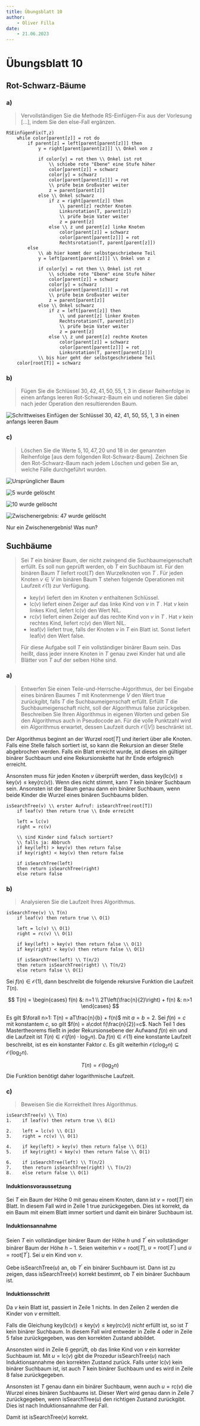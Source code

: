 ```yaml
---
title: Übungsblatt 10
author:
    - Oliver Filla
date:
    - 21.06.2023
---
```

# Übungsblatt 10
## Rot-Schwarz-Bäume
### a)
> Vervollständigen Sie die Methode RS-Einfügen-Fix aus der Vorlesung [...], indem Sie den else-Fall ergänzen.

```
RSEinfügenFix(T,z)
    while color[parent[z]] = rot do
        if parent[z] = left[parent[parent[z]]] then
            y = right[parent[parent[z]]] \\ Onkel von z

            if color[y] = rot then \\ Onkel ist rot
                \\ schiebe rote "Ebene" eine Stufe höher
                color[parent[z]] = schwarz
                color[y] = schwarz
                color[parent[parent[z]]] = rot
                \\ prüfe beim Großvater weiter
                z = parent[parent[z]]
            else \\ Onkel schwarz
                if z = right[parent[z]] then
                    \\ parent[z] rechter Knoten
                    Linksrotation(T, parent[z])
                    \\ prüfe beim Vater weiter
                    z = parent[z]
                else \\ z und parent[z] linke Knoten
                    color[parent[z]] = schwarz
                    color[parent[parent[z]]] = rot
                    Rechtsrotation(T, parent[parent[z]])
        else
            \\ ab hier kommt der selbstgeschriebene Teil
            y = left[parent[parent[z]]] \\ Onkel von z

            if color[y] = rot then \\ Onkel ist rot
                \\ schiebe rote "Ebene" eine Stufe höher
                color[parent[z]] = schwarz
                color[y] = schwarz
                color[parent[parent[z]]] = rot
                \\ prüfe beim Großvater weiter
                z = parent[parent[z]]
            else \\ Onkel schwarz
                if z = left[parent[z]] then
                    \\ und parent[z] linker Knoten
                    Rechtsrotation(T, parent[z])
                    \\ prüfe beim Vater weiter
                    z = parent[z]
                else \\ z und parent[z] rechte Knoten
                    color[parent[z]] = schwarz
                    color[parent[parent[z]]] = rot
                    Linksrotation(T, parent[parent[z]])
            \\ bis hier geht der selbstgeschriebene Teil
    color[root[T]] = schwarz
```

### b)
> Fügen Sie die Schlüssel $30, 42, 41, 50, 55, 1, 3$ in dieser Reihenfolge in einen anfangs leeren Rot-Schwarz-Baum ein und notieren Sie dabei nach jeder Operation den resultierenden Baum.

![Schrittweises Einfügen der Schlüssel 30, 42, 41, 50, 55, 1, 3 in einen anfangs leeren Baum](./img/10.1.b.png)[](../../..)

### c)
> Löschen Sie die Werte $5, 10, 47, 20$ und $18$ in der genannten Reihenfolge [aus dem folgenden Rot-Schwarz-Baum]. Zeichnen Sie den Rot-Schwarz-Baum nach jedem Löschen und geben Sie an, welche Fälle durchgeführt wurden.

![Ursprünglicher Baum](./img/10.1.c.0.png)

![5 wurde gelöscht](./img/10.1.c.1.png)

![10 wurde gelöscht](./img/10.1.c.2.png)

![Zwischenergebnis: 47 wurde gelöscht](./img/10.1.c.3.png)

Nur ein Zwischenergebnis! Was nun?

## Suchbäume
> Sei $T$ ein binärer Baum, der nicht zwingend die Suchbaumeigenschaft erfüllt. Es soll nun geprüft werden, ob $T$ ein Suchbaum ist. Für den binären Baum $T$ liefert $\mathrm{root}(T)$ den Wurzelknoten von $T$ . Für jeden Knoten $v \in V$ im binären Baum T stehen folgende Operationen mit Laufzeit $\mathcal O(1)$ zur Verfügung.
> 
> * $\mathrm{key}(v)$ liefert den im Knoten $v$ enthaltenen Schlüssel.
> * $\mathrm{lc}(v)$ liefert einen Zeiger auf das linke Kind von $v$ in $T$ . Hat $v$ kein linkes Kind, liefert $\mathrm{lc}(v)$ den Wert $\mathrm{NIL}$.
> * $\mathrm{rc}(v)$ liefert einen Zeiger auf das rechte Kind von $v$ in $T$ . Hat $v$ kein rechtes Kind, liefert $\mathrm{rc}(v)$ den Wert $\mathrm{NIL}$.
> * $\mathrm{leaf}(v)$ liefert $\mathrm{true}$, falls der Knoten $v$ in $T$ ein Blatt ist. Sonst liefert $\mathrm{leaf}(v)$ den Wert $\mathrm{false}$.
> 
> Für diese Aufgabe soll $T$ ein vollständiger binärer Baum sein. Das heißt, dass jeder innere Knoten in $T$ genau zwei Kinder hat und alle Blätter von $T$ auf der selben Höhe sind.

### a)
> Entwerfen Sie einen Teile-und-Herrsche-Algorithmus, der bei Eingabe eines binären Baumes $T$ mit Knotenmenge $V$ den Wert $\mathrm{true}$ zurückgibt, falls $T$ die Suchbaumeigenschaft erfüllt. Erfüllt $T$ die Suchbaumeigenschaft nicht, soll der Algorithmus $\mathrm{false}$ zurückgeben. Beschreiben Sie Ihren Algorithmus in eigenen Worten und geben Sie den Algorithmus auch in Pseudocode an. Für die volle Punktzahl wird ein Algorithmus erwartet, dessen Laufzeit durch $\mathcal O(|V|)$ beschränkt ist.

Der Algorithmus beginnt an der Wurzel $\mathrm{root}[T]$ und iteriert über alle Knoten. Falls eine Stelle falsch sortiert ist, so kann die Rekursion an dieser Stelle abgebrochen werden. Falls ein Blatt erreicht wurde, ist dieses ein gültiger binärer Suchbaum und eine Rekursionskette hat ihr Ende erfolgreich erreicht.

Ansonsten muss für jeden Knoten $v$ überprüft werden, dass $\mathrm{key}(\mathrm{lc}(v))  \le \mathrm{key}(v) \le \mathrm{key}(\mathrm{rc}(v))$. Wenn dies nicht stimmt, kann $T$ kein binärer Suchbaum sein. Ansonsten ist der Baum genau dann ein binärer Suchbaum, wenn beide Kinder die Wurzel eines binären Suchbaums bilden.

```
isSearchTree(v) \\ erster Aufruf: isSearchTree(root[T])
    if leaf(v) then return true \\ Ende erreicht

    left = lc(v)
    right = rc(v)

    \\ sind Kinder sind falsch sortiert?
    \\ falls ja: Abbruch
    if key(left) > key(v) then return false
    if key(right) < key(v) then return false

    if isSearchTree(left)
    then return isSearchTree(right)
    else return false
```

### b)
> Analysieren Sie die Laufzeit Ihres Algorithmus.

```
isSearchTree(v) \\ T(n)
    if leaf(v) then return true \\ O(1)

    left = lc(v) \\ O(1)
    right = rc(v) \\ O(1)

    if key(left) > key(v) then return false \\ O(1)
    if key(right) < key(v) then return false \\ O(1)

    if isSearchTree(left) \\ T(n/2)
    then return isSearchTree(right) \\ T(n/2)
    else return false \\ O(1)
```

Sei $f(n)\in\mathcal O(1)$, dann beschreibt die folgende rekursive Funktion die Laufzeit $T(n)$.

$$
    T(n) =
        \begin{cases}
            f(n) &: n=1 \\
            2T\left(\frac{n}{2}\right) + f(n) &: n>1
        \end{cases}
$$

Es gilt $\forall n>1: T(n) = aT\frac{n}{b} + f(n)$ mit $a=b=2$. Sei $f(n)=c$ mit konstantem $c$, so gilt $f(n) = a\cdot f(\frac{n}{2})=c$. Nach Teil $1$ des Mastertheorems fließt in jeder Rekursionsebene der Aufwand $f(n)$ ein und die Laufzeit ist $T(n)\in\mathcal O(f(n)\cdot\log_2n)$. Da $f(n)\in\mathcal O(1)$ eine konstante Laufzeit beschreibt, ist es ein konstanter Faktor $c$. Es gilt weiterhin $\mathcal O(c\log_2n)\subseteq \mathcal O(\log_2n)$.

$$
    T(n) = \mathcal O(\log_2n)
$$
Die Funktion benötigt daher logarithmische Laufzeit.

### c)
> Beweisen Sie die Korrektheit Ihres Algorithmus.

```
isSearchTree(v) \\ T(n)
1.    if leaf(v) then return true \\ O(1)

2.    left = lc(v) \\ O(1)
3.    right = rc(v) \\ O(1)

4.    if key(left) > key(v) then return false \\ O(1)
5.    if key(right) < key(v) then return false \\ O(1)

6.    if isSearchTree(left) \\ T(n/2)
7.    then return isSearchTree(right) \\ T(n/2)
8.    else return false \\ O(1)
```

#### Induktionsvoraussetzung
Sei $T$ ein Baum der Höhe $0$ mit genau einem Knoten, dann ist $v=\mathrm{root}[T]$ ein Blatt. In diesem Fall wird in Zeile $1$ $\mathrm{true}$ zurückgegeben. Dies ist korrekt, da ein Baum mit einem Blatt immer sortiert und damit ein binärer Suchbaum ist.

#### Induktionsannahme
Seien $T$ ein vollständiger binärer Baum der Höhe $h$ und $T^\prime$ ein vollständiger binärer Baum der Höhe $h-1$. Seien weiterhin $v=\mathrm{root}[T]$, $u=\mathrm{root}[T^\prime]$ und $u=\mathrm{root}[T^\prime]$. Sei $u$ ein Kind von $v$.

Gebe $\mathrm{isSearchTree}(u)$ an, ob $T^\prime$ ein binärer Suchbaum ist. Dann ist zu zeigen, dass $\mathrm{isSearchTree}(v)$ korrekt bestimmt, ob $T$ ein binärer Suchbaum ist.

#### Induktionsschritt
Da $v$ kein Blatt ist, passiert in Zeile $1$ nichts. In den Zeilen $2$ werden die Kinder von $v$ ermittelt.

Falls die Gleichung $\mathrm{key}(\mathrm{lc}(v))  \le \mathrm{key}(v) \le \mathrm{key}(\mathrm{rc}(v))$ _nicht_ erfüllt ist, so ist $T$ kein binärer Suchbaum. In diesem Fall wird entweder in Zeile $4$ oder in Zeile $5$ $\mathrm{false}$ zurückgegeben, was den korrekten Zustand abbildet.

Ansonsten wird in Zeile $6$ geprüft, ob das linke Kind von $v$ ein korrekter Suchbaum ist. Mit $u=\mathrm{lc}(v)$ gibt die Prozedur $\mathrm{isSearchTree}(u)$ nach Induktionsannahme den korrekten Zustand zurück. Falls unter $\mathrm{lc(v)}$ kein binärer Suchbaum ist, ist auch $T$ kein binärer Suchbaum und es wird in Zeile $8$ $\mathrm{false}$ zurückgegeben.

Ansonsten ist $T$ genau dann ein binärer Suchbaum, wenn auch $u=\mathrm{rc}(v)$ die Wurzel eines binären Suchbaums ist. Dieser Wert wird genau dann in Zeile $7$ zurückgegeben, wenn $\mathrm{isSearchTree}(u)$ den richtigen Zustand zurückgibt. Dies ist nach Induktionsannahme der Fall.

Damit ist $\mathrm{isSearchTree}(v)$ korrekt.
